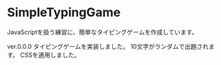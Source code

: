 # SimpleTypingGame
JavaScriptを扱う練習に、簡単なタイピングゲームを作成しています。

ver.0.0.0
タイピングゲームを実装しました。
10文字がランダムで出題されます。
CSSを適用しました。
